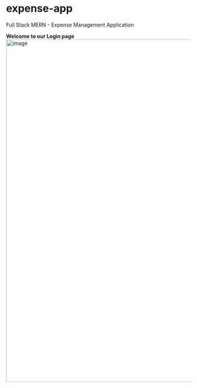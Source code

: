 # expense-app
Full Stack MERN - Expense Management Application

**Welcome to our Login page**
<img width="931" alt="image" src="https://github.com/Rehbar-Ahmad-Siddiqui/expense-app/assets/118636385/e840e614-fb94-4ae9-ab80-6608a407628e">

